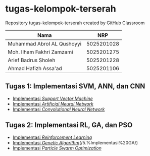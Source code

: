 # tugas-kelompok-terserah

Repository tugas-kelompok-terserah created by GitHub Classroom

| Nama                       | NRP        |
| -------------------------- | ---------- |
| Muhammad Abrol AL Qushoyyi | 5025201028 |
| Moh. Ilham Fakhri Zamzami  | 5025201275 |
| Arief Badrus Sholeh        | 5025201228 |
| Ahmad Hafizh Assa'ad       | 5025201106 |

## Tugas 1: Implementasi SVM, ANN, dan CNN

- [Implementasi _Support Vector Machine_](/1.%20Implementasi%20SVM/)
- [Implementasi _Artificial Neural Network_](/2.%20Implementasi%20ANN/)
- [Implementasi _Convolutional Neural Network_](/3.%20Implementasi%20CNN/)

## Tugas 2: Implementasi RL, GA, dan PSO

- [Implementasi _Reinforcement Learning_](/4.%20Implementasi%20RL/)
- [Implementasi _Genetic Algorithm_]()(/5.%Implementasi%20GA/)
- [Implementasi _Particle Swarm Optimization_]()
